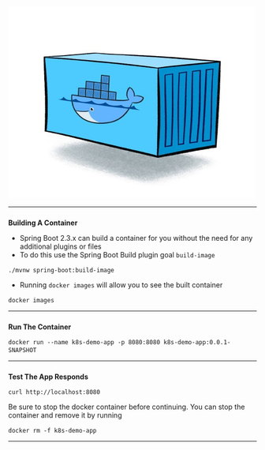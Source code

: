 

![alt_text](images/image1.png "image_tooltip")

---

### 
**Building A Container**



*   Spring Boot 2.3.x can build a container for you without the need for any additional plugins or files
*   To do this use the Spring Boot Build plugin goal `build-image`


```execute-1
./mvnw spring-boot:build-image

```


*   Running `docker images` will allow you to see the built container


```execute-2
docker images
```


---


### 
**Run The Container**


```execute-1
docker run --name k8s-demo-app -p 8080:8080 k8s-demo-app:0.0.1-SNAPSHOT
```




---



### 
**Test The App Responds**


```execute-2
curl http://localhost:8080
```


Be sure to stop the docker container before continuing. You can stop the container and remove it by running 
```execute-2
docker rm -f k8s-demo-app 
```

---

